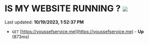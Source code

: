 # IS MY WEBSITE RUNNING ? [![](https://img.shields.io/static/v1?label=Sponsor&message=%E2%9D%A4&logo=GitHub&color=%23fe8e86)](https://github.com/sponsors/<username>)

Last updated: **10/19/2023, 1:52:37 PM**

- `GET` [https://youssefservice.me](https://youssefservice.me) - **Up** (873ms)
